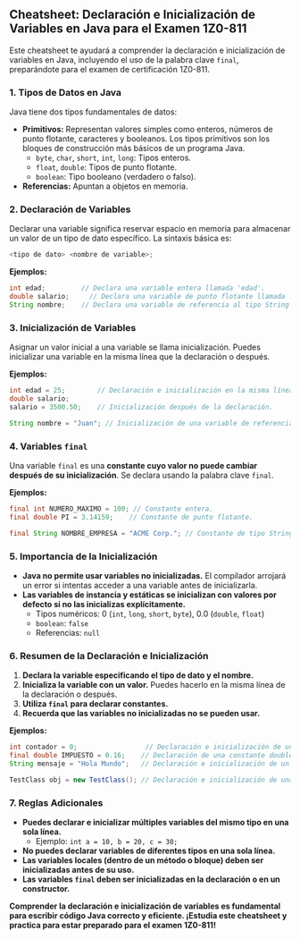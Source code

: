 ## Cheatsheet: Declaración e Inicialización de Variables en Java para el Examen 1Z0-811

Este cheatsheet te ayudará a comprender la declaración e inicialización de variables en Java, incluyendo el uso de la palabra clave `final`, preparándote para el examen de certificación 1Z0-811.

### 1. Tipos de Datos en Java

Java tiene dos tipos fundamentales de datos:

- **Primitivos:** Representan valores simples como enteros, números de punto flotante, caracteres y booleanos. Los tipos primitivos son los bloques de construcción más básicos de un programa Java.
  - `byte`, `char`, `short`, `int`, `long`: Tipos enteros.
  - `float`, `double`: Tipos de punto flotante.
  - `boolean`: Tipo booleano (verdadero o falso).
- **Referencias:** Apuntan a objetos en memoria.

### 2. Declaración de Variables

Declarar una variable significa reservar espacio en memoria para almacenar un valor de un tipo de dato específico. La sintaxis básica es:

```java
<tipo de dato> <nombre de variable>;
```

**Ejemplos:**

```java
int edad;         // Declara una variable entera llamada 'edad'.
double salario;     // Declara una variable de punto flotante llamada 'salario'.
String nombre;    // Declara una variable de referencia al tipo String llamada 'nombre'.
```

### 3. Inicialización de Variables

Asignar un valor inicial a una variable se llama inicialización. Puedes inicializar una variable en la misma línea que la declaración o después.

**Ejemplos:**

```java
int edad = 25;        // Declaración e inicialización en la misma línea.
double salario;
salario = 3500.50;    // Inicialización después de la declaración.

String nombre = "Juan"; // Inicialización de una variable de referencia.
```

### 4. Variables `final`

Una variable `final` es una **constante cuyo valor no puede cambiar después de su inicialización**. Se declara usando la palabra clave `final`.

**Ejemplos:**

```java
final int NUMERO_MAXIMO = 100; // Constante entera.
final double PI = 3.14159;    // Constante de punto flotante.

final String NOMBRE_EMPRESA = "ACME Corp."; // Constante de tipo String.
```

### 5. Importancia de la Inicialización

- **Java no permite usar variables no inicializadas.** El compilador arrojará un error si intentas acceder a una variable antes de inicializarla.
- **Las variables de instancia y estáticas se inicializan con valores por defecto si no las inicializas explícitamente.**
  - Tipos numéricos: 0 (`int`, `long`, `short`, `byte`), 0.0 (`double`, `float`)
  - `boolean`: `false`
  - Referencias: `null`

### 6. Resumen de la Declaración e Inicialización

1.  **Declara la variable especificando el tipo de dato y el nombre.**
2.  **Inicializa la variable con un valor.** Puedes hacerlo en la misma línea de la declaración o después.
3.  **Utiliza `final` para declarar constantes.**
4.  **Recuerda que las variables no inicializadas no se pueden usar.**

**Ejemplos:**

```java
int contador = 0;                 // Declaración e inicialización de un entero.
final double IMPUESTO = 0.16;    // Declaración de una constante double.
String mensaje = "Hola Mundo";   // Declaración e inicialización de un String.

TestClass obj = new TestClass(); // Declaración e inicialización de una referencia a un objeto.
```

### 7. Reglas Adicionales

- **Puedes declarar e inicializar múltiples variables del mismo tipo en una sola línea.**
  - Ejemplo: `int a = 10, b = 20, c = 30;`
- **No puedes declarar variables de diferentes tipos en una sola línea.**
- **Las variables locales (dentro de un método o bloque) deben ser inicializadas antes de su uso.**
- **Las variables `final` deben ser inicializadas en la declaración o en un constructor.**

**Comprender la declaración e inicialización de variables es fundamental para escribir código Java correcto y eficiente. ¡Estudia este cheatsheet y practica para estar preparado para el examen 1Z0-811!**
